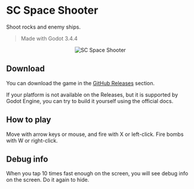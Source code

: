 # SC Space Shooter

Shoot rocks and enemy ships.

> Made with Godot 3.4.4

<p style="text-align: center">
  <img src="./docs/sc-space-shooter.gif" alt="SC Space Shooter" />
</p>

## Download

You can download the game in the [GitHub Releases](https://github.com/Srynetix/sc-space-shooter/releases) section.

If your platform is not available on the Releases, but it is supported by Godot Engine, you can try to build it yourself using the official docs.

## How to play

Move with arrow keys or mouse, and fire with X or left-click. Fire bombs with W or right-click.

## Debug info

When you tap 10 times fast enough on the screen, you will see debug info on the screen.
Do it again to hide.
